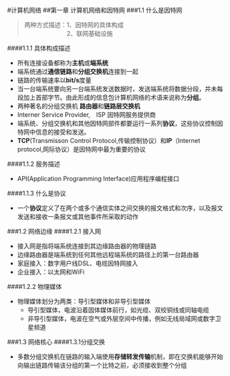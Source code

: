 #计算机网络 
##第一章 计算机网络和因特网 
###1.1 什么是因特网  
>两种方式描述：1、因特网的具体构成  
>　　　　　　　2、联网基础设施
  
####1.1.1 具体构成描述   
* 所有连接设备都称为**主机**或**端系统**
* 端系统通过**通信链路**和**分组交换机**连接到一起
* 链路的传输速率以**bit/s**度量
* 当一台端系统要向另一台端系统发送数据时，发送端系统将数据分段，并未每段加上首部字节。由此形成的信息包计算机网络的术语来说称为**分组**。
* 两种著名的分组交换机 **路由器**和**链路层交换机**
* Interner Service Provider,　ISP 因特网服务提供商
* 端系统、分组交换机和其他因特网部件都要运行一系列**协议**，这些协议控制因特网中信息的接受和发送。
* **TCP**(Transmisson Control Protocol,传输控制协议）和**IP**（Internet protocol,网际协议）是因特网中最为重要的协议  


####1.1.2 服务描述 
* API(Application Programming Interface)应用程序编程接口

  
####1.1.3 什么是协议 
* 一个**协议**定义了在两个或多个通信实体之间交换的报文格式和次序，以及报文发送和接收一条报文或其他事件所采取的动作
 
###1.2 网络边缘 
####1.2.1 接入网 
* 接入网是指将端系统连接到其边缘路由器的物理链路
* 边缘路由器是端系统到任何其他远程端系统的路径上的第一台路由器
* 家庭接入：数字用户线DSL、电缆因特网接入
* 企业接入：以太网和WiFi  
  
####1.2.2 物理媒体 
* 物理媒体划分为两类：导引型媒体和非导引型媒体
	* 导引型媒体，电波沿着固体媒体前行，如光缆、双绞铜线或同轴电缆
	* 非导引型媒体，电波在空气或外层空间中传播，例如无线局域网或数字卫星频道


###1.3 网络核心 
####1.3.1分组交换 
* 多数分组交换机在链路的输入端使用**存储转发传输**机制，即在交换机能够开始向输出链路传输该分组的第一个比特之前，必须接收到整个分组



